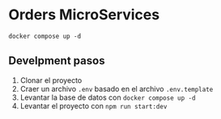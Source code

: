 # Orders MicroServices

```
docker compose up -d
```

## Develpment pasos

1. Clonar el proyecto
2. Craer un archivo `.env` basado en el archivo `.env.template`
3. Levantar la base de datos con `docker compose up -d`
4. Levantar el proyecto con `npm run start:dev`
